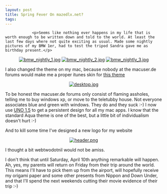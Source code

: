 ```yaml
---
layout: post
title: Spring Fever On mazedlx.net?
tags:
---
```



                <p>Seems like nothing ever happens in my life that is worth enough to be written down and told to the world. At least the last few days where not quite exciting as usual. Made some nightly pictures of my BMW 1er, had to test the tripod Sandra gave me as birthday present.</p>
<div style="text-align: center;">
<a href='/uploads/bmw_nightly_1.jpg' title='bmw_nightly_1.jpg'><img src='/uploads/bmw_nightly_1.thumbnail.jpg' alt='bmw_nightly_1.jpg' /></a> <a href='/uploads/bmw_nightly_2.jpg' title='bmw_nightly_2.jpg'><img src='/uploads/bmw_nightly_2.thumbnail.jpg' alt='bmw_nightly_2.jpg' /></a> <a href='/uploads/bmw_nightly_3.jpg' title='bmw_nightly_3.jpg'><img src='/uploads/bmw_nightly_3.thumbnail.jpg' alt='bmw_nightly_3.jpg' /></a>
</div>
<p>I also changed the theme on my mac, because nobody at the macuser.de forums would make me a proper itunes skin for <a href="http://interfacelift.com/themes-mac/details.php?id=85">this theme</a></p>
<div style="text-align: center;"><a href='/uploads/desktop.jpg' title='desktop.jpg'><img src='/uploads/desktop.thumbnail.jpg' alt='desktop.jpg' /></a></div>
<p>To be honest the macuser.de forums only consist of flaming assholes, telling me to buy windows xp, or move to the teletubby house. Not everyone associates blue and green with windows. They do and they suck :-) I now use <a href="http://gui.interacto.net/">UNO 1.5</a> to get a persistent design for all my mac apps. I know that the standard Aqua theme is one of the best, but a little bit of individualism doesn't hurt :-)</p>
<p>And to kill some time I've designed a new logo for my website</p>
<div style="text-align: center;"><a href='/uploads/header.png' title='header.png'><img src='/uploads/header.thumbnail.png' alt='header.png' /></a></div>
<p>I thought a bit webtwodotnil would not be amiss.</p>
<p>I don't think that until Saturday, April 10th anything remarkable will happen. Ah, yes, my parents will return on Friday from their trip around the world. This means I'll have to pick them up from the airport, will hopefully receive my origami paper and some other presents from Nippon and Down Under, and that I'll spend the next weekends cutting their movie evidence of their trip :-)</p>
